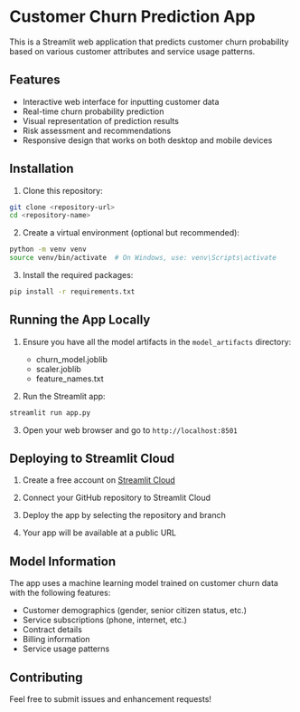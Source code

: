 # Customer Churn Prediction App

This is a Streamlit web application that predicts customer churn probability based on various customer attributes and service usage patterns.

## Features

- Interactive web interface for inputting customer data
- Real-time churn probability prediction
- Visual representation of prediction results
- Risk assessment and recommendations
- Responsive design that works on both desktop and mobile devices

## Installation

1. Clone this repository:
```bash
git clone <repository-url>
cd <repository-name>
```

2. Create a virtual environment (optional but recommended):
```bash
python -m venv venv
source venv/bin/activate  # On Windows, use: venv\Scripts\activate
```

3. Install the required packages:
```bash
pip install -r requirements.txt
```

## Running the App Locally

1. Ensure you have all the model artifacts in the `model_artifacts` directory:
   - churn_model.joblib
   - scaler.joblib
   - feature_names.txt

2. Run the Streamlit app:
```bash
streamlit run app.py
```

3. Open your web browser and go to `http://localhost:8501`

## Deploying to Streamlit Cloud

1. Create a free account on [Streamlit Cloud](https://streamlit.io/cloud)

2. Connect your GitHub repository to Streamlit Cloud

3. Deploy the app by selecting the repository and branch

4. Your app will be available at a public URL

## Model Information

The app uses a machine learning model trained on customer churn data with the following features:
- Customer demographics (gender, senior citizen status, etc.)
- Service subscriptions (phone, internet, etc.)
- Contract details
- Billing information
- Service usage patterns

## Contributing

Feel free to submit issues and enhancement requests! 